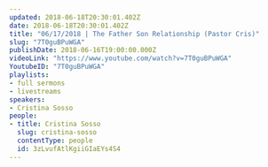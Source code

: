 ```yaml
---
updated: 2018-06-18T20:30:01.402Z
date: 2018-06-18T20:30:01.402Z
title: "06/17/2018 | The Father Son Relationship (Pastor Cris)"
slug: "7T0guBPuWGA"
publishDate: 2018-06-16T19:00:00.000Z
videoLink: "https://www.youtube.com/watch?v=7T0guBPuWGA"
YoutubeID: "7T0guBPuWGA"
playlists:
- full sermons
- livestreams
speakers:
- Cristina Sosso
people:
- title: Cristina Sosso
  slug: cristina-sosso
  contentType: people
  id: 3zLvufAtlKgiiGIaEYs4S4
---
```

